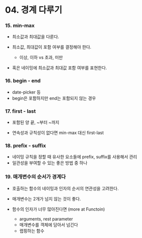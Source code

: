 # 04. 경계 다루기

### 15. min-max

- 최소값과 최대값을 다룬다.

- 최소값, 최대값이 포함 여부를 결정해야 한다.
  - 이상, 이하 vs 초과, 미만
- 혹은 네이밍에 최소값과 최대값 포함 여부를 표현한다.



### 16. begin - end

- date-picker 등
- begin은 포함하지만 end는 포함되지 않는 경우



### 17. first - last

- 포함된 양 끝, ~부터 ~까지

- 연속성과 규칙성이 없다면 min-max 대신 first-last



### 18. prefix - suffix

- 네이밍 규칙을 정할 때 유사한 요소들에 prefix, suffix를 사용해서 관리
- 일관성을 부여할 수 있는 좋은 방법 중 하나



### 19. 매개변수의 순서가 경계다

- 호출하는 함수의 네이밍과 인자의 순서의 연관성을 고려한다.
- 매개변수는 2개가 넘지 않는 것이 좋다.

- 함수의 인자가 너무 많아진다면 (more at Functoin)
  - arguments, rest parameter
  - 매개변수를 객체에 담아서 넘긴다
  - 랩핑하는 함수
